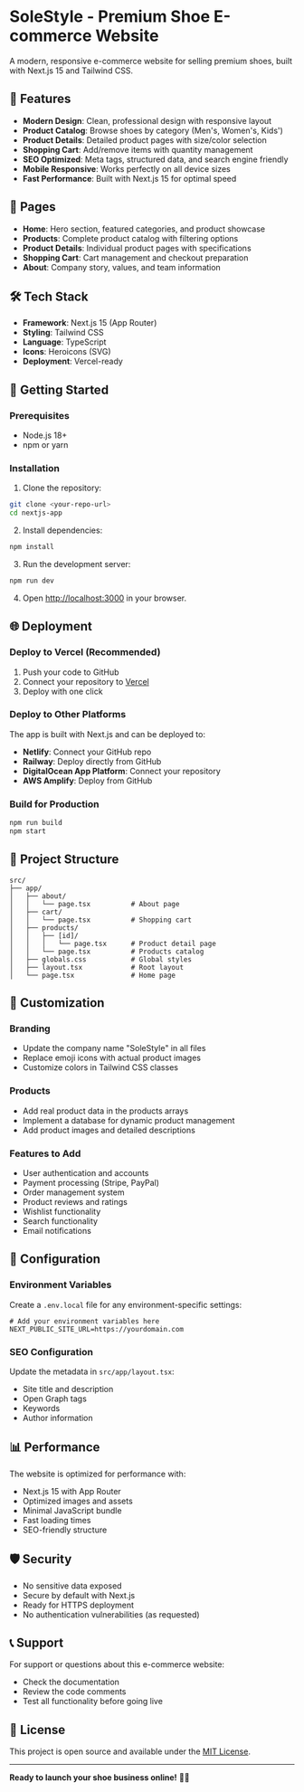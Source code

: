 # SoleStyle - Premium Shoe E-commerce Website

A modern, responsive e-commerce website for selling premium shoes, built with Next.js 15 and Tailwind CSS.

## 🚀 Features

- **Modern Design**: Clean, professional design with responsive layout
- **Product Catalog**: Browse shoes by category (Men's, Women's, Kids')
- **Product Details**: Detailed product pages with size/color selection
- **Shopping Cart**: Add/remove items with quantity management
- **SEO Optimized**: Meta tags, structured data, and search engine friendly
- **Mobile Responsive**: Works perfectly on all device sizes
- **Fast Performance**: Built with Next.js 15 for optimal speed

## 📱 Pages

- **Home**: Hero section, featured categories, and product showcase
- **Products**: Complete product catalog with filtering options
- **Product Details**: Individual product pages with specifications
- **Shopping Cart**: Cart management and checkout preparation
- **About**: Company story, values, and team information

## 🛠️ Tech Stack

- **Framework**: Next.js 15 (App Router)
- **Styling**: Tailwind CSS
- **Language**: TypeScript
- **Icons**: Heroicons (SVG)
- **Deployment**: Vercel-ready

## 🚀 Getting Started

### Prerequisites

- Node.js 18+ 
- npm or yarn

### Installation

1. Clone the repository:
```bash
git clone <your-repo-url>
cd nextjs-app
```

2. Install dependencies:
```bash
npm install
```

3. Run the development server:
```bash
npm run dev
```

4. Open [http://localhost:3000](http://localhost:3000) in your browser.

## 🌐 Deployment

### Deploy to Vercel (Recommended)

1. Push your code to GitHub
2. Connect your repository to [Vercel](https://vercel.com)
3. Deploy with one click

### Deploy to Other Platforms

The app is built with Next.js and can be deployed to:
- **Netlify**: Connect your GitHub repo
- **Railway**: Deploy directly from GitHub
- **DigitalOcean App Platform**: Connect your repository
- **AWS Amplify**: Deploy from GitHub

### Build for Production

```bash
npm run build
npm start
```

## 📁 Project Structure

```
src/
├── app/
│   ├── about/
│   │   └── page.tsx          # About page
│   ├── cart/
│   │   └── page.tsx          # Shopping cart
│   ├── products/
│   │   ├── [id]/
│   │   │   └── page.tsx      # Product detail page
│   │   └── page.tsx          # Products catalog
│   ├── globals.css           # Global styles
│   ├── layout.tsx            # Root layout
│   └── page.tsx              # Home page
```

## 🎨 Customization

### Branding
- Update the company name "SoleStyle" in all files
- Replace emoji icons with actual product images
- Customize colors in Tailwind CSS classes

### Products
- Add real product data in the products arrays
- Implement a database for dynamic product management
- Add product images and detailed descriptions

### Features to Add
- User authentication and accounts
- Payment processing (Stripe, PayPal)
- Order management system
- Product reviews and ratings
- Wishlist functionality
- Search functionality
- Email notifications

## 🔧 Configuration

### Environment Variables
Create a `.env.local` file for any environment-specific settings:

```env
# Add your environment variables here
NEXT_PUBLIC_SITE_URL=https://yourdomain.com
```

### SEO Configuration
Update the metadata in `src/app/layout.tsx`:
- Site title and description
- Open Graph tags
- Keywords
- Author information

## 📊 Performance

The website is optimized for performance with:
- Next.js 15 with App Router
- Optimized images and assets
- Minimal JavaScript bundle
- Fast loading times
- SEO-friendly structure

## 🛡️ Security

- No sensitive data exposed
- Secure by default with Next.js
- Ready for HTTPS deployment
- No authentication vulnerabilities (as requested)

## 📞 Support

For support or questions about this e-commerce website:
- Check the documentation
- Review the code comments
- Test all functionality before going live

## 📄 License

This project is open source and available under the [MIT License](LICENSE).

---

**Ready to launch your shoe business online!** 🚀👟